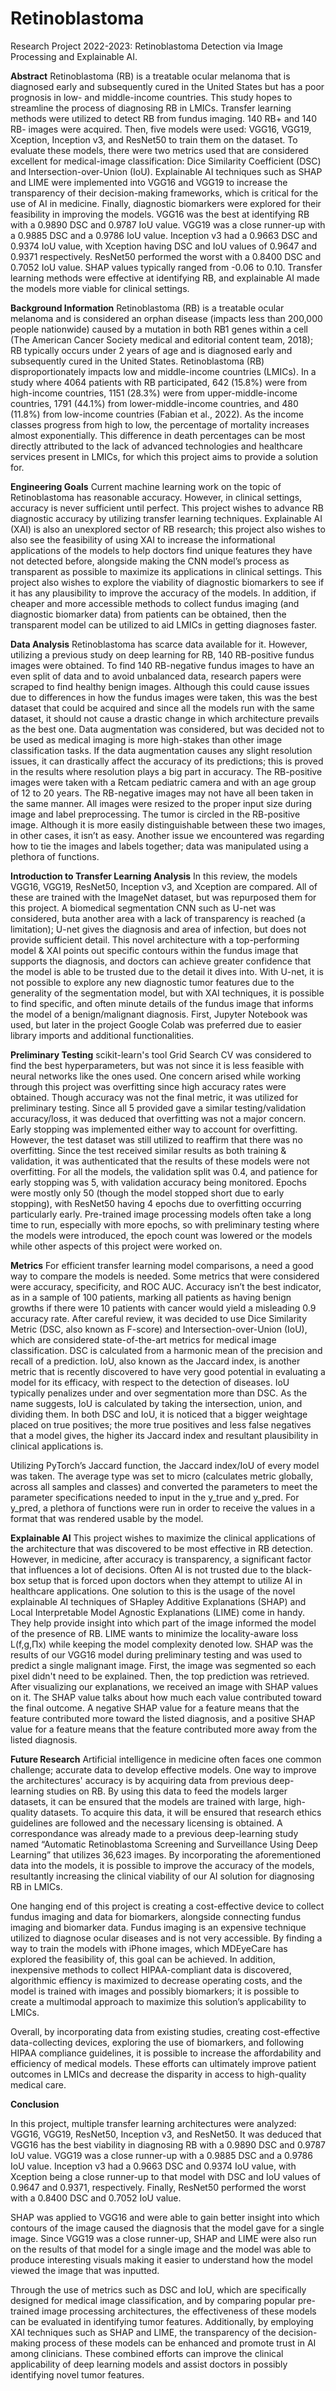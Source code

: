 # Retinoblastoma
Research Project 2022-2023: Retinoblastoma Detection via Image Processing and Explainable AI.

**Abstract**
Retinoblastoma (RB) is a treatable ocular melanoma that is diagnosed early and subsequently cured in the United States but has a poor prognosis in low- and middle-income countries. This study hopes to streamline the process of diagnosing RB in LMICs. Transfer learning methods were utilized to detect RB from fundus imaging. 140 RB+ and 140 RB- images were acquired. Then, five models were used: VGG16, VGG19, Xception, Inception v3, and ResNet50 to train them on the dataset. To evaluate these models, there were two metrics used that are considered excellent for medical-image classification: Dice Similarity Coefficient (DSC) and Intersection-over-Union (IoU). Explainable AI techniques such as SHAP and LIME were implemented into VGG16 and VGG19 to increase the transparency of their decision-making frameworks, which is critical for the use of AI in medicine. Finally, diagnostic biomarkers were explored for their feasibility in improving the models. VGG16 was the best at identifying RB with a 0.9890 DSC and 0.9787 IoU value. VGG19 was a close runner-up with a 0.9885 DSC and a 0.9786 IoU value. Inception v3 had a 0.9663 DSC and 0.9374 IoU value, with Xception having DSC and IoU values of 0.9647 and 0.9371 respectively. ResNet50 performed the worst with a 0.8400 DSC and 0.7052 IoU value. SHAP values typically ranged from -0.06 to 0.10. Transfer learning methods were effective at identifying RB, and explainable AI made the models more viable for clinical settings.

**Background Information**
Retinoblastoma (RB) is a treatable ocular melanoma and is considered an orphan disease (impacts less than 200,000 people nationwide) caused by a mutation in both RB1 genes within a cell (The American Cancer Society medical and editorial content team, 2018); RB typically occurs under 2 years of age and is diagnosed early and subsequently cured in the United States. Retinoblastoma (RB) disproportionately impacts low and middle-income countries (LMICs). In a study where 4064 patients with RB participated, 642 (15.8%) were from high-income countries, 1151 (28.3%) were from upper-middle-income countries, 1791 (44.1%) from lower-middle-income countries, and 480 (11.8%) from low-income countries (Fabian et al., 2022). As the income classes progress from high to low, the percentage of mortality increases almost exponentially. This difference in death percentages can be most directly attributed to the lack of advanced technologies and healthcare services present in LMICs, for which this project aims to provide a solution for.

**Engineering Goals**
Current machine learning work on the topic of Retinoblastoma has reasonable accuracy. However, in clinical settings, accuracy is never sufficient until perfect. This project wishes to advance RB diagnostic accuracy by utilizing transfer learning techniques. Explainable AI (XAI) is also an unexplored sector of RB research; this project also wishes to also see the feasibility of using XAI to increase the informational applications of the models to help doctors find unique features they have not detected before, alongside making the CNN model’s process as transparent as possible to maximize its applications in clinical settings. This project also wishes to explore the viability of diagnostic biomarkers to see if it has any plausibility to improve the accuracy of the models. In addition, if cheaper and more accessible methods to collect fundus imaging (and diagnostic biomarker data) from patients can be obtained, then the transparent model can be utilized to aid LMICs in getting diagnoses faster.

**Data Analysis**
Retinoblastoma has scarce data available for it. However, utilizing a previous study on deep learning for RB, 140 RB-positive fundus images were obtained. To find 140 RB-negative fundus images to have an even split of data and to avoid unbalanced data, research papers were scraped to find healthy benign images. Although this could cause issues due to differences in how the fundus images were taken, this was the best dataset that could be acquired and since all the models run with the same dataset, it should not cause a drastic change in which architecture prevails as the best one. Data augmentation was considered, but was decided not to be used as medical imaging is more high-stakes than other image classification tasks. If the data augmentation causes any slight resolution issues, it can drastically affect the accuracy of its predictions; this is proved in the results where resolution plays a big part in accuracy. The RB-positive images were taken with a Retcam pediatric camera and with an age group of 12 to 20 years. The RB-negative images may not have all been taken in the same manner. All images were resized to the proper input size during image and label preprocessing. The tumor is circled in the RB-positive image. Although it is more easily distinguishable between these two images, in other cases, it isn’t as easy. Another issue we encountered was regarding how to tie the images and labels together; data was manipulated using a plethora of functions.

**Introduction to Transfer Learning Analysis**
In this review, the models VGG16, VGG19, ResNet50, Inception v3, and Xception are compared. All of these are trained with the ImageNet dataset, but was repurposed them for this project. A biomedical segmentation CNN such as U-net was considered, buta another area with a lack of transparency is reached (a limitation); U-net gives the diagnosis and area of infection, but does not provide sufficient detail. This novel architecture with a top-performing model & XAI points out specific contours within the fundus image that supports the diagnosis, and doctors can achieve greater confidence that the model is able to be trusted due to the detail it dives into. With U-net, it is not possible to explore any new diagnostic tumor features due to the generality of the segmentation model, but with XAI techniques, it is possible to find specific, and often minute details of the fundus image that informs the model of a benign/malignant diagnosis. First, Jupyter Notebook was used, but later in the project Google Colab was preferred due to easier library imports and additional functionalities. 

**Preliminary Testing**
scikit-learn's tool Grid Search CV was considered to find the best hyperparameters, but was not since it is less feasible with neural networks like the ones used. One concern arised while working through this project was overfitting since high accuracy rates were obtained. Though accuracy was not the final metric, it was utilized for preliminary testing. Since all 5 provided gave a similar testing/validation accuracy/loss, it was deduced that overfitting was not a major concern. Early stopping was implemented either way to account for overfitting. However, the test dataset was still utilized to reaffirm that there was no overfitting. Since the test received similar results as both training & validation, it was authenticated that the results of these models were not overfitting. For all the models, the validation split was 0.4, and patience for early stopping was 5, with validation accuracy being monitored. Epochs were mostly only 50 (though the model stopped short due to early stopping), with ResNet50 having 4 epochs due to overfitting occurring particularly early. Pre-trained image processing models often take a long time to run, especially with more epochs, so with preliminary testing where the models were introduced, the epoch count was lowered or the models while other aspects of this project were worked on.  

**Metrics**
For efficient transfer learning model comparisons, a need a good way to compare the models is needed. Some metrics that were considered were accuracy, specificity, and ROC AUC. Accuracy isn’t the best indicator, as in a sample of 100 patients, marking all patients as having benign growths if there were 10 patients with cancer would yield a misleading 0.9 accuracy rate. After careful review, it was decided to use Dice Similarity Metric (DSC, also known as F-score) and Intersection-over-Union (IoU), which are considered state-of-the-art metrics for medical image classification. DSC is calculated from a harmonic mean of the precision and recall of a prediction. IoU, also known as the Jaccard index, is another metric that is recently discovered to have very good potential in evaluating a model for its efficacy, with respect to the detection of diseases. IoU typically penalizes under and over segmentation more than DSC. As the name suggests, IoU is calculated by taking the intersection, union, and dividing them. In both DSC and IoU, it is noticed that a bigger weightage placed on true positives; the more true positives and less false negatives that a model gives, the higher its Jaccard index and resultant plausibility in clinical applications is. 

Utilizing PyTorch’s Jaccard function, the Jaccard index/IoU of every model was taken. The average type was set to micro (calculates metric globally, across all samples and classes) and converted the parameters to meet the parameter specifications needed to input in the y_true and y_pred. For y_pred, a plethora of functions were run in order to receive the values in a format that was rendered usable by the model.

**Explainable AI**
This project wishes to maximize the clinical applications of the architecture that was discovered to be most effective in RB detection. However, in medicine, after accuracy is transparency, a significant factor that influences a lot of decisions. Often AI is not trusted due to the black-box setup that is forced upon doctors when they attempt to utilize AI in healthcare applications. One solution to this is the usage of the novel explainable AI techniques of SHapley Additive Explanations (SHAP) and Local Interpretable Model Agnostic Explanations (LIME) come in handy. They help provide insight into which part of the image informed the model of the presence of RB. LIME wants to minimize the locality-aware loss L(f,g,Πx) while keeping the model complexity denoted low. SHAP was the results of our VGG16 model during preliminary testing and was used to predict a single malignant image. First, the image was segmented so each pixel didn't need to be explained. Then, the top prediction was retrieved. After visualizing our explanations, we received an image with SHAP values on it. The SHAP value talks about how much each value contributed toward the final outcome. A negative SHAP value for a feature means that the feature contributed more toward the listed diagnosis, and a positive SHAP value for a feature means that the feature contributed more away from the listed diagnosis.

**Future Research**
Artificial intelligence in medicine often faces one common challenge; accurate data to develop effective models. One way to improve the architectures' accuracy is by acquiring data from previous deep-learning studies on RB. By using this data to feed the models larger datasets, it can be ensured that the models are trained with large, high-quality datasets. To acquire this data, it will be ensured that research ethics guidelines are followed and the necessary licensing is obtained. A correspondance was already made to a previous deep-learning study named “Automatic Retinoblastoma Screening and Surveillance Using Deep Learning” that utilizes 36,623 images. By incorporating the aforementioned data into the models, it is possible to improve the accuracy of the models, resultantly increasing the clinical viability of our AI solution for diagnosing RB in LMICs.

One hanging end of this project is creating a cost-effective device to collect fundus imaging and data for biomarkers, alongside connecting fundus imaging and biomarker data. Fundus imaging is an expensive technique utilized to diagnose ocular diseases and is not very accessible. By finding a way to train the models with iPhone images, which MDEyeCare has explored the feasibility of, this goal can be achieved. In addition,  inexpensive methods to collect HIPAA-compliant data is discovered, algorithmic effiency is maximized to decrease operating costs, and the model is trained with images and possibly biomarkers; it is possible to create a multimodal approach to maximize this solution’s applicability to LMICs. 

Overall, by incorporating data from existing studies, creating cost-effective data-collecting devices, exploring the use of biomarkers, and following HIPAA compliance guidelines, it is possible to increase the affordability and efficiency of medical models. These efforts can ultimately improve patient outcomes in LMICs and decrease the disparity in access to high-quality medical care.

**Conclusion**

In this project, multiple transfer learning architectures were analyzed: VGG16, VGG19, ResNet50, Inception v3, and ResNet50. It was deduced that VGG16 has the best viability in diagnosing RB with a 0.9890 DSC and 0.9787 IoU value. VGG19 was a close runner-up with a 0.9885 DSC and a 0.9786 IoU value. Inception v3 had a 0.9663 DSC and 0.9374 IoU value, with Xception being a close runner-up to that model with DSC and IoU values of 0.9647 and 0.9371, respectively. Finally, ResNet50 performed the worst with a 0.8400 DSC and 0.7052 IoU value.

SHAP was applied to VGG16 and were able to gain better insight into which contours of the image caused the diagnosis that the model gave for a single image. Since VGG19 was a close runner-up, SHAP and LIME were also run on the results of that model for a single image and the model was able to produce interesting visuals making it easier to understand how the model viewed the image that was inputted.

Through the use of metrics such as DSC and IoU, which are specifically designed for medical image classification, and by comparing popular pre-trained image processing architectures, the effectiveness of these models can be evaluated in identifying tumor features. Additionally, by employing XAI techniques such as SHAP and LIME, the transparency of the decision-making process of these models can be enhanced and promote trust in AI among clinicians. These combined efforts can improve the clinical applicability of deep learning models and assist doctors in possibly identifying novel tumor features.
